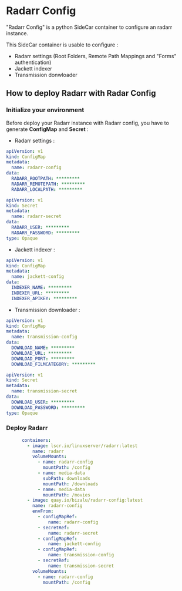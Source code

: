 # Radarr Config
"Radarr Config" is a python SideCar container to configure an radarr instance.

This SideCar container is usable to configure :
- Radarr settings (Root Folders, Remote Path Mappings and "Forms" authentication)
- Jackett indexer
- Transmission donwloader

## How to deploy Radarr with Radar Config
### Initialize your environment
Before deploy your Radarr instance with Radarr config, you have to generate **ConfigMap** and **Secret** :
- Radarr settings :
```yaml
apiVersion: v1
kind: ConfigMap
metadata:
  name: radarr-config
data:
  RADARR_ROOTPATH: *********
  RADARR_REMOTEPATH: *********
  RADARR_LOCALPATH: *********
```
```yaml
apiVersion: v1
kind: Secret
metadata:
  name: radarr-secret
data:
  RADARR_USER: *********
  RADARR_PASSWORD: *********
type: Opaque
```

- Jackett indexer :
```yaml
apiVersion: v1
kind: ConfigMap
metadata:
  name: jackett-config
data:
  INDEXER_NAME: *********
  INDEXER_URL: *********
  INDEXER_APIKEY: *********
```

- Transmission downloader :
```yaml
apiVersion: v1
kind: ConfigMap
metadata:
  name: transmission-config
data:
  DOWNLOAD_NAME: *********
  DOWNLOAD_URL: *********
  DOWNLOAD_PORT: *********
  DOWNLOAD_FILMCATEGORY: *********
```
```yaml
apiVersion: v1
kind: Secret
metadata:
  name: transmission-secret
data:
  DOWNLOAD_USER: *********
  DOWNLOAD_PASSWORD: *********
type: Opaque
```

### Deploy Radarr
```yaml
      containers:
        - image: lscr.io/linuxserver/radarr:latest
          name: radarr
          volumeMounts:
            - name: radarr-config
              mountPath: /config
            - name: media-data
              subPath: downloads
              mountPath: /downloads
            - name: media-data
              mountPath: /movies
        - image: quay.io/bizalu/radarr-config:latest
          name: radarr-config
          envFrom:
            - configMapRef:
                name: radarr-config
            - secretRef:
                name: radarr-secret
            - configMapRef:
                name: jackett-config
            - configMapRef:
                name: transmission-config
            - secretRef:
                name: transmission-secret
          volumeMounts:
            - name: radarr-config
              mountPath: /config
```
